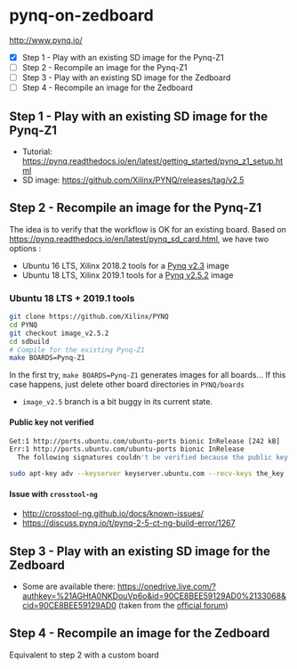 # pynq-on-zedboard
http://www.pynq.io/
- [x] Step 1 - Play with an existing SD image for the Pynq-Z1
- [ ] Step 2 - Recompile an image for the Pynq-Z1
- [ ] Step 3 - Play with an existing SD image for the Zedboard
- [ ] Step 4 - Recompile an image for the Zedboard

## Step 1 - Play with an existing SD image for the Pynq-Z1
- Tutorial: https://pynq.readthedocs.io/en/latest/getting_started/pynq_z1_setup.html
- SD image: https://github.com/Xilinx/PYNQ/releases/tag/v2.5

## Step 2 - Recompile an image for the Pynq-Z1
The idea is to verify that the workflow is OK for an existing board.
Based on https://pynq.readthedocs.io/en/latest/pynq_sd_card.html, we have two options :
- Ubuntu 16 LTS, Xilinx 2018.2 tools for a [Pynq v2.3](https://github.com/Xilinx/PYNQ/tree/image_v2.3) image
- Ubuntu 18 LTS, Xilinx 2019.1 tools for a [Pynq v2.5.2](https://github.com/Xilinx/PYNQ/tree/image_v2.5.2) image

### Ubuntu 18 LTS + 2019.1 tools
```bash
git clone https://github.com/Xilinx/PYNQ
cd PYNQ
git checkout image_v2.5.2
cd sdbuild
# Compile for the existing Pynq-Z1
make BOARDS=Pynq-Z1
```
In the first try, `make BOARDS=Pynq-Z1` generates images for all boards... If this case happens, just delete other board directories in `PYNQ/boards`

- `image_v2.5` branch is a bit buggy in its current state.
#### Public key not verified
```bash
Get:1 http://ports.ubuntu.com/ubuntu-ports bionic InRelease [242 kB]
Err:1 http://ports.ubuntu.com/ubuntu-ports bionic InRelease
  The following signatures couldn't be verified because the public key is not available: NO_PUBKEY the_key
```
```bash
sudo apt-key adv --keyserver keyserver.ubuntu.com --recv-keys the_key
```
#### Issue with `crosstool-ng`
- http://crosstool-ng.github.io/docs/known-issues/
- https://discuss.pynq.io/t/pynq-2-5-ct-ng-build-error/1267


## Step 3 - Play with an existing SD image for the Zedboard
- Some are available there: https://onedrive.live.com/?authkey=%21AGHtA0NKDouVp6o&id=90CE8BEE59129AD0%2133068&cid=90CE8BEE59129AD0
(taken from the [official forum](https://discuss.pynq.io/t/3rd-party-images-for-zynq-boards/431))

## Step 4 - Recompile an image for the Zedboard
Equivalent to step 2 with a custom board
